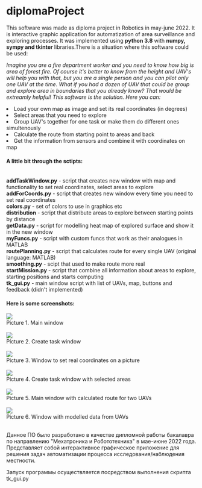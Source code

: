 <h1> diplomaProject</h1>
<p>This software was made as diploma project in Robotics in may-june 2022. It is interactive graphic application for automatization of area surveillance and exploring processes.
It was implemented using <b>python 3.8</b> with <b>numpy, sympy and tkinter</b> libraries.There is a situation where this software could be used:</p>
<p><i>Imagine you are a fire department worker and you need to know how big is area of forest fire. Of course it's better to know from the height and UAV's
will help you with that, but you are a single person and you can pilot only one UAV at the time. What if you had a dozen of UAV that could be group and explore area in boundaries that you already know? That would be extreamly helpful! This software is the solution. Here you can:</i><br>
<li> Load your own map as image and set its real coordinates (in degrees)
<li> Select areas that you need to explore
<li> Group UAV's together for one task or make them do different ones simultenously
<li> Calculate the route from starting point to areas and back
<li> Get the information from sensors and combine it with coordinates on map </li></p>

<h4>A little bit through the sctipts: </h4><br>
<b>addTaskWindow.py</b> - script that creates new window with map and functionality to set real coordinates, select areas to explore <br>
<b>addForCoords.py</b> - script that creates new window every time you need to set real coordinates <br>
<b>colors.py</b> - set of colors to use in graphics etc <br>
<b>distribution</b> - script that distribute areas to explore between starting points by distance <br>
<b>getData.py</b> - script for modelling heat map of explored surface and show it in the new window <br>
<b>myFuncs.py</b> - script with custom funcs that work as their analogues in MATLAB <br>
<b>routePlanning.py</b> - script that calculates route for every single UAV (original language: MATLAB) <br>
<b>smoothing.py</b> - scipt that used to make route more real <br>
<b>startMission.py</b> - script that combine all information about areas to explore, starting positions and starts computing <br>
<b>tk_gui.py</b> - main window script with list of UAVs, map, buttons and feedback (didn't implemented) <br>

<h4> Here is some screenshots:</h4>
<a href="tk_gui.py">
<img src="https://user-images.githubusercontent.com/112805583/196709910-ec4ea216-1e8e-464b-a698-1ac15d79ef0e.png"></a><br>
Picture 1. Main window <br><br>

<a href="addTaskWindow.py">
<img src="https://user-images.githubusercontent.com/112805583/196711671-aa23de41-7ac0-42f1-85da-9919372e506e.png"></a><br>
Picture 2. Create task window <br><br>

<a href="askForCoords.py">
<img src="https://user-images.githubusercontent.com/112805583/196712369-e4cb9886-6303-43ff-a980-598af0c1b42c.png"></a><br>
Picture 3. Window to set real coordinates on a picture <br><br>

<a href="addTaskWindow.py">
<img src="https://user-images.githubusercontent.com/112805583/196712846-632f7934-5457-44a8-b26c-f0331175fe5c.png"></a><br>
Picture 4. Create task window with selected areas <br><br>

<a href="tk_gui.py">
<img src="https://user-images.githubusercontent.com/112805583/196713295-f36f9097-b96f-4221-9a24-6ab6996e168d.png"></a><br>
Picture 5. Main window with calculated route for two UAVs <br><br>

<a href="getData.py">
<img src="https://user-images.githubusercontent.com/112805583/196713636-1eff7b11-0607-4748-8444-f6fa4171095b.png"></a><br>
Picture 6. Window with modelled data from UAVs <br><br>

Данное ПО было разработано в качестве дипломной работы бакалавра по направлению "Мехатроника и Робототехника" в мае-июне 2022 года. Представляет собой интерактивное графическое приложение для решения задач автоматизации процесса исследования/наблюдения местности.

Запуск программы осуществляется посредством выполнения скрипта tk_gui.py

